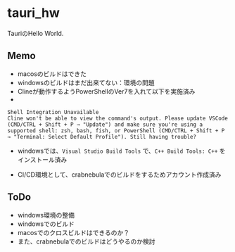 # tauri_hw
TauriのHello World.

## Memo
- macosのビルドはできた
- windowsのビルドはまだ出来てない：環境の問題
- Clineが動作するようPowerShellのVer7を入れて以下を実施済み
- 

```
Shell Integration Unavailable
Cline won't be able to view the command's output. Please update VSCode (CMD/CTRL + Shift + P → "Update") and make sure you're using a supported shell: zsh, bash, fish, or PowerShell (CMD/CTRL + Shift + P → "Terminal: Select Default Profile"). Still having trouble?
```

- windowsでは、`Visual Studio Build Tools` で、`C++ Build Tools: C++` をインストール済み

- CI/CD環境として、crabnebulaでのビルドをするためアカウント作成済み

## ToDo
- windows環境の整備
- windowsでのビルド
- macosでのクロスビルドはできるのか？
- また、crabnebulaでのビルドはどうやるのか検討
